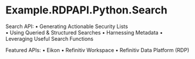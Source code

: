 # Example.RDPAPI.Python.Search
Search API:
•	Generating Actionable Security Lists  
•	Using Queried & Structured Searches
•	Harnessing Metadata 
•	Leveraging Useful Search Functions 
 
Featured APIs:
•	Eikon
•	Refinitiv Workspace
• Refinitiv Data Platform (RDP)
 
